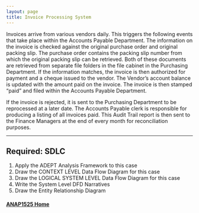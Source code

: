 ```yaml
---
layout: page
title: Invoice Processing System
---
```


Invoices arrive from various vendors daily. This triggers the following events that take place within the Accounts Payable Department. The information on the invoice is checked against the original purchase order and original packing slip. The purchase order contains the packing slip number from which the original packing slip can be retrieved. Both of these documents are retrieved from separate file folders in the file cabinet in the Purchasing Department. If the information matches, the invoice is then authorized for payment and a cheque issued to the vendor. The Vendor’s account balance is updated with the amount paid on the invoice. The invoice is then stamped “paid” and filed within the Accounts Payable Department.

If the invoice is rejected, it is sent to the Purchasing Department to be reprocessed at a later date. The Accounts Payable clerk is responsible for producing a listing of all invoices paid. This Audit Trail report is then sent to the Finance Managers at the end of every month for reconciliation purposes.

<hr>

## Required: SDLC
1.	Apply the ADEPT Analysis Framework to this case
2.	Draw the CONTEXT LEVEL Data Flow Diagram for this case 
3.	Draw the LOGICAL SYSTEM LEVEL Data Flow Diagram for this case 
4.	Write the System Level DFD Narratives
5.	Draw the Entity Relationship Diagram

#### [ANAP1525 Home](../)